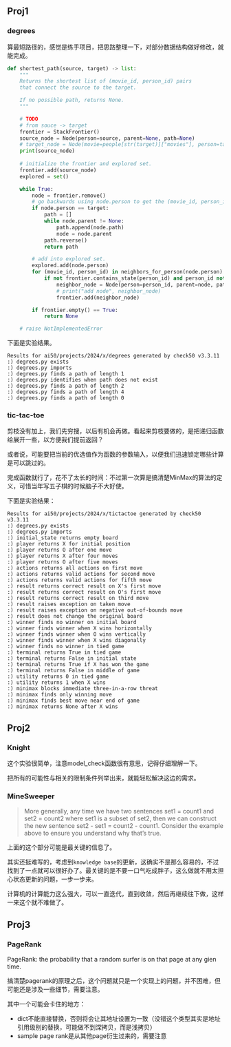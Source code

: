 ## Proj1
### degrees
算最短路径的，感觉是练手项目，把思路整理一下，对部分数据结构做好修改，就能完成。
```python
def shortest_path(source, target) -> list:
    """
    Returns the shortest list of (movie_id, person_id) pairs
    that connect the source to the target.

    If no possible path, returns None.
    """

    # TODO
    # from souce -> target
    frontier = StackFrontier()
    source_node = Node(person=source, parent=None, path=None)
    # target_node = Node(movie=people[str(target)]["movies"], person=target, parent=None)
    print(source_node)
    
    # initialize the frontier and explored set.
    frontier.add(source_node)
    explored = set()

    while True:
        node = frontier.remove()
        # go backwards using node.person to get the (movie_id, person_id) list.
        if node.person == target:
            path = []
            while node.parent != None:
                path.append(node.path)
                node = node.parent
            path.reverse()
            return path

        # add into explored set.
        explored.add(node.person)
        for (movie_id, person_id) in neighbors_for_person(node.person):
            if not frontier.contains_state(person_id) and person_id not in explored:
                neighbor_node = Node(person=person_id, parent=node, path=(movie_id, person_id))
                # print("add node", neighbor_node)
                frontier.add(neighbor_node)

        if frontier.empty() == True:
            return None

    # raise NotImplementedError
```
下面是实验结果。
```
Results for ai50/projects/2024/x/degrees generated by check50 v3.3.11
:) degrees.py exists
:) degrees.py imports
:) degrees.py finds a path of length 1
:) degrees.py identifies when path does not exist
:) degrees.py finds a path of length 2
:) degrees.py finds a path of length 4
:) degrees.py finds a path of length 0
```
### tic-tac-toe
剪枝没有加上，我们先穷搜，以后有机会再做。看起来剪枝要做的，是把递归函数给展开一些，以方便我们提前返回？

或者说，可能要把当前的优选值作为函数的参数输入，以便我们迅速锁定哪些计算是可以跳过的。

完成函数就行了，花不了太长的时间：不过第一次算是搞清楚MinMax的算法的定义，可惜当年写五子棋的时候脑子不大好使。

下面是实验结果：
```
Results for ai50/projects/2024/x/tictactoe generated by check50 v3.3.11
:) degrees.py exists
:) degrees.py imports
:) initial_state returns empty board
:) player returns X for initial position
:) player returns O after one move
:) player returns X after four moves
:) player returns O after five moves
:) actions returns all actions on first move
:) actions returns valid actions for second move
:) actions returns valid actions for fifth move
:) result returns correct result on X's first move
:) result returns correct result on O's first move
:) result returns correct result on third move
:) result raises exception on taken move
:) result raises exception on negative out-of-bounds move
:) result does not change the original board
:) winner finds no winner on initial board
:) winner finds winner when X wins horizontally
:) winner finds winner when O wins vertically
:) winner finds winner when X wins diagonally
:) winner finds no winner in tied game
:) terminal returns True in tied game
:) terminal returns False in initial state
:) terminal returns True if X has won the game
:) terminal returns False in middle of game
:) utility returns 0 in tied game
:) utility returns 1 when X wins
:) minimax blocks immediate three-in-a-row threat
:) minimax finds only winning move
:) minimax finds best move near end of game
:) minimax returns None after X wins
```
## Proj2
### Knight
这个实验很简单，注意model_check函数很有意思，记得仔细理解一下。

把所有的可能性与相关的限制条件列举出来，就能轻松解决这边的需求。
### MineSweeper
> More generally, any time we have two sentences set1 = count1 and set2 = count2 where set1 is a subset of set2, then we can construct the new sentence set2 - set1 = count2 - count1. Consider the example above to ensure you understand why that’s true.

上面的这个部分可能是最关键的信息了。

其实还挺难写的，考虑到`knowledge base`的更新，这确实不是那么容易的，不过找到了一点就可以很好办了。最关键的是不要一口气吃成胖子，这么做就不用太担心状态更新的问题，一步一步来。

计算机的计算能力这么强大，可以一直迭代，直到收敛，然后再继续往下做，这样一来这个就不难做了。

## Proj3
### PageRank
PageRank: the probability that a random surfer is on that page at any gien time.

搞清楚pagerank的原理之后，这个问题就只是一个实现上的问题，并不困难，但可能还是涉及一些细节，需要注意。

其中一个可能会卡住的地方：
- dict不能直接替换，否则将会让其地址设置为一致（没错这个类型其实是地址引用级别的替换，可能做不到深拷贝，而是浅拷贝）
- sample page rank是从其他page衍生过来的，需要注意


